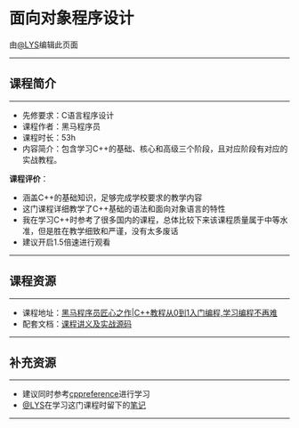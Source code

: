 # 面向对象程序设计

由[@LYS](https://lys2021.com/)编辑此页面

****

## 课程简介

****

- 先修要求：C语言程序设计
- 课程作者：黑马程序员
- 课程时长：53h
- 内容简介：包含学习C++的基础、核心和高级三个阶段，且对应阶段有对应的实战教程。

**课程评价**：

* 涵盖C++的基础知识，足够完成学校要求的教学内容
* 这门课程详细教学了C++基础的语法和面向对象语言的特性
* 我在学习C++时参考了很多国内的课程，总体比较下来该课程质量属于中等水准，但是胜在教学细致和严谨，没有太多废话
* 建议开启1.5倍速进行观看

<!-- 介绍学习该门课程主观感受，内容包括但不限于：
    （1）课程覆盖的知识点范围
    （2）与同类课程相比它的优势与特点
    （3）学习这门课程的体验与感受
    （4）自学这门课的注意点（踩过的坑、难度预警等等）
    （5）... ...
-->

****

## 课程资源

****

- 课程地址：[黑马程序员匠心之作|C++教程从0到1入门编程,学习编程不再难](https://www.bilibili.com/video/BV1et411b73Z/?spm_id_from=333.337.search-card.all.click&vd_source=ce95ad6607d316dd76f87b90ab69fa3f)
- 配套文档：[课程讲义及实战源码](https://pan.baidu.com/s/1-evT1VTREPXE-Ii6mDwEuw?pwd=haue)

****

## 补充资源

****

* 建议同时参考[cppreference](https://zh.cppreference.com/w/%E9%A6%96%E9%A1%B5)进行学习
* [@LYS](https://lys2021.com/)在学习这门课程时留下的[笔记](https://lys2021.com/?p=740)

****